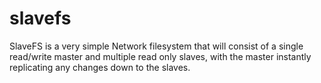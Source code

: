slavefs
=======

SlaveFS is a very simple Network filesystem that will consist of a single read/write master and multiple read only slaves, with the master instantly replicating any changes down to the slaves.
